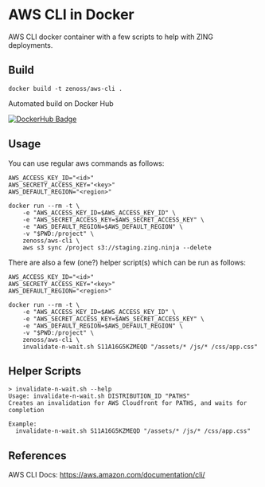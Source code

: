 # AWS CLI in Docker
AWS CLI docker container with a few scripts to help with ZING deployments.

## Build
```
docker build -t zenoss/aws-cli .
```

Automated build on Docker Hub

[![DockerHub Badge](http://dockeri.co/image/zenoss/aws-cli)](https://hub.docker.com/r/zenoss/aws-cli/)

## Usage

You can use regular aws commands as follows:

```
AWS_ACCESS_KEY_ID="<id>"
AWS_SECRETY_ACCESS_KEY="<key>"
AWS_DEFAULT_REGION="<region>"

docker run --rm -t \
    -e "AWS_ACCESS_KEY_ID=$AWS_ACCESS_KEY_ID" \
    -e "AWS_SECRET_ACCESS_KEY=$AWS_SECRET_ACCESS_KEY" \
    -e "AWS_DEFAULT_REGION=$AWS_DEFAULT_REGION" \
    -v "$PWD:/project" \
    zenoss/aws-cli \
    aws s3 sync /project s3://staging.zing.ninja --delete
```

There are also a few (one?) helper script(s) which can be run as follows:

```
AWS_ACCESS_KEY_ID="<id>"
AWS_SECRETY_ACCESS_KEY="<key>"
AWS_DEFAULT_REGION="<region>"

docker run --rm -t \
    -e "AWS_ACCESS_KEY_ID=$AWS_ACCESS_KEY_ID" \
    -e "AWS_SECRET_ACCESS_KEY=$AWS_SECRET_ACCESS_KEY" \
    -e "AWS_DEFAULT_REGION=$AWS_DEFAULT_REGION" \
    -v "$PWD:/project" \
    zenoss/aws-cli \
    invalidate-n-wait.sh S11A16G5KZMEQD "/assets/* /js/* /css/app.css"
```

## Helper Scripts

```
> invalidate-n-wait.sh --help
Usage: invalidate-n-wait.sh DISTRIBUTION_ID "PATHS"
Creates an invalidation for AWS Cloudfront for PATHS, and waits for completion

Example:
  invalidate-n-wait.sh S11A16G5KZMEQD "/assets/* /js/* /css/app.css"
```

## References
AWS CLI Docs: https://aws.amazon.com/documentation/cli/

